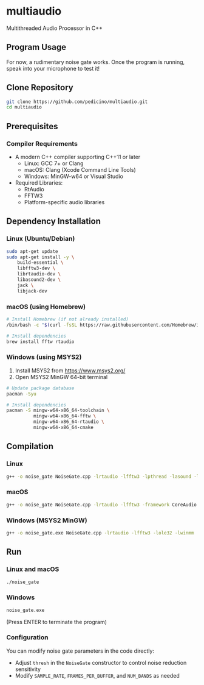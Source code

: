 # multiaudio
Multithreaded Audio Processor in C++

## Program Usage
For now, a rudimentary noise gate works.
Once the program is running, speak into your microphone to test it!

## Clone Repository
```bash
git clone https://github.com/pedicino/multiaudio.git
cd multiaudio
```

## Prerequisites
### Compiler Requirements
- A modern C++ compiler supporting C++11 or later
  - Linux: GCC 7+ or Clang
  - macOS: Clang (Xcode Command Line Tools)
  - Windows: MinGW-w64 or Visual Studio
- Required Libraries:
  - RtAudio
  - FFTW3
  - Platform-specific audio libraries

## Dependency Installation

### Linux (Ubuntu/Debian)
```bash
sudo apt-get update
sudo apt-get install -y \
    build-essential \
    libfftw3-dev \
    librtaudio-dev \
    libasound2-dev \
    jack \
    libjack-dev
```

### macOS (using Homebrew)
```bash
# Install Homebrew (if not already installed)
/bin/bash -c "$(curl -fsSL https://raw.githubusercontent.com/Homebrew/install/HEAD/install.sh)"

# Install dependencies
brew install fftw rtaudio
```

### Windows (using MSYS2)
1. Install MSYS2 from https://www.msys2.org/
2. Open MSYS2 MinGW 64-bit terminal
```bash
# Update package database
pacman -Syu

# Install dependencies
pacman -S mingw-w64-x86_64-toolchain \
          mingw-w64-x86_64-fftw \
          mingw-w64-x86_64-rtaudio \
          mingw-w64-x86_64-cmake
```

## Compilation

### Linux
```bash
g++ -o noise_gate NoiseGate.cpp -lrtaudio -lfftw3 -lpthread -lasound -ljack
```

### macOS
```bash
g++ -o noise_gate NoiseGate.cpp -lrtaudio -lfftw3 -framework CoreAudio -framework CoreFoundation
```

### Windows (MSYS2 MinGW)
```bash
g++ -o noise_gate.exe NoiseGate.cpp -lrtaudio -lfftw3 -lole32 -lwinmm
```

## Run

### Linux and macOS
```bash
./noise_gate
```

### Windows
```bash
noise_gate.exe
```
(Press ENTER to terminate the program)

### Configuration
You can modify noise gate parameters in the code directly:
- Adjust `thresh` in the `NoiseGate` constructor to control noise reduction sensitivity
- Modify `SAMPLE_RATE`, `FRAMES_PER_BUFFER`, and `NUM_BANDS` as needed
